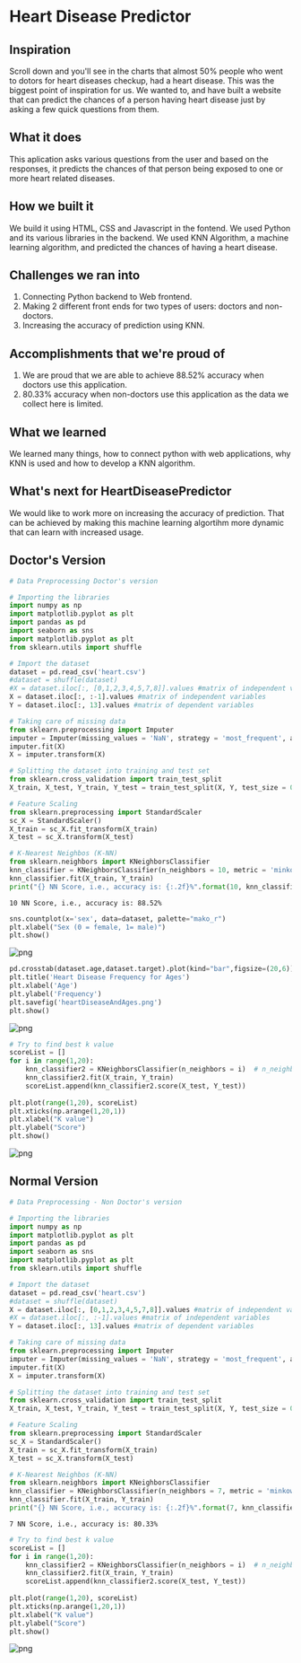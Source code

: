 # Heart Disease Predictor

## Inspiration
Scroll down and you'll see in the charts that almost 50% people who went to dotors for heart diseases checkup, had a heart disease. This was the biggest point of inspiration for us. We wanted to, and have built a website that can predict the chances of a person having heart disease just by asking a few quick questions from them.

## What it does
This aplication asks various questions from the user and based on the responses, it predicts the chances of that person being exposed to one or more heart related diseases.

## How we built it
We build it using HTML, CSS and Javascript in the fontend.
We used Python and its various libraries in the backend.
We used KNN Algorithm, a machine learning algorithm, and predicted the chances of having a heart disease.

## Challenges we ran into
1. Connecting Python backend to Web frontend.
2. Making 2 different front ends for two types of users: doctors and non-doctors.
3. Increasing the accuracy of prediction using KNN.

## Accomplishments that we're proud of
1. We are proud that we are able to achieve 88.52% accuracy when doctors use this application.
2. 80.33% accuracy when non-doctors use this application as the data we collect here is limited.

## What we learned
We learned many things, how to connect python with web applications, why KNN is used and how to develop a KNN algorithm.

## What's next for HeartDiseasePredictor
We would like to work more on increasing the accuracy of prediction. That can be achieved by making this machine learning algortihm more dynamic that can learn with increased usage.

## Doctor's Version
```python
# Data Preprocessing Doctor's version

# Importing the libraries
import numpy as np
import matplotlib.pyplot as plt
import pandas as pd
import seaborn as sns
import matplotlib.pyplot as plt
from sklearn.utils import shuffle

# Import the dataset
dataset = pd.read_csv('heart.csv')
#dataset = shuffle(dataset)
#X = dataset.iloc[:, [0,1,2,3,4,5,7,8]].values #matrix of independent variables
X = dataset.iloc[:, :-1].values #matrix of independent variables
Y = dataset.iloc[:, 13].values #matrix of dependent variables

# Taking care of missing data
from sklearn.preprocessing import Imputer
imputer = Imputer(missing_values = 'NaN', strategy = 'most_frequent', axis = 0)
imputer.fit(X)
X = imputer.transform(X)

# Splitting the dataset into training and test set
from sklearn.cross_validation import train_test_split
X_train, X_test, Y_train, Y_test = train_test_split(X, Y, test_size = 0.2, random_state = 0)

# Feature Scaling
from sklearn.preprocessing import StandardScaler
sc_X = StandardScaler()
X_train = sc_X.fit_transform(X_train)
X_test = sc_X.transform(X_test)

# K-Nearest Neighbos (K-NN)
from sklearn.neighbors import KNeighborsClassifier
knn_classifier = KNeighborsClassifier(n_neighbors = 10, metric = 'minkowski', p = 2)
knn_classifier.fit(X_train, Y_train)
print("{} NN Score, i.e., accuracy is: {:.2f}%".format(10, knn_classifier.score(X_test, Y_test)*100))
```

    10 NN Score, i.e., accuracy is: 88.52%



```python
sns.countplot(x='sex', data=dataset, palette="mako_r")
plt.xlabel("Sex (0 = female, 1= male)")
plt.show()
```


![png](output_1_0.png)



```python
pd.crosstab(dataset.age,dataset.target).plot(kind="bar",figsize=(20,6))
plt.title('Heart Disease Frequency for Ages')
plt.xlabel('Age')
plt.ylabel('Frequency')
plt.savefig('heartDiseaseAndAges.png')
plt.show()
```


![png](output_2_0.png)



```python
# Try to find best k value
scoreList = []
for i in range(1,20):
    knn_classifier2 = KNeighborsClassifier(n_neighbors = i)  # n_neighbors means k
    knn_classifier2.fit(X_train, Y_train)
    scoreList.append(knn_classifier2.score(X_test, Y_test))
    
plt.plot(range(1,20), scoreList)
plt.xticks(np.arange(1,20,1))
plt.xlabel("K value")
plt.ylabel("Score")
plt.show()
```


![png](output_3_0.png)


## Normal Version
```python
# Data Preprocessing - Non Doctor's version

# Importing the libraries
import numpy as np
import matplotlib.pyplot as plt
import pandas as pd
import seaborn as sns
import matplotlib.pyplot as plt
from sklearn.utils import shuffle

# Import the dataset
dataset = pd.read_csv('heart.csv')
#dataset = shuffle(dataset)
X = dataset.iloc[:, [0,1,2,3,4,5,7,8]].values #matrix of independent variables
#X = dataset.iloc[:, :-1].values #matrix of independent variables
Y = dataset.iloc[:, 13].values #matrix of dependent variables

# Taking care of missing data
from sklearn.preprocessing import Imputer
imputer = Imputer(missing_values = 'NaN', strategy = 'most_frequent', axis = 0)
imputer.fit(X)
X = imputer.transform(X)

# Splitting the dataset into training and test set
from sklearn.cross_validation import train_test_split
X_train, X_test, Y_train, Y_test = train_test_split(X, Y, test_size = 0.2, random_state = 0)

# Feature Scaling
from sklearn.preprocessing import StandardScaler
sc_X = StandardScaler()
X_train = sc_X.fit_transform(X_train)
X_test = sc_X.transform(X_test)

# K-Nearest Neighbos (K-NN)
from sklearn.neighbors import KNeighborsClassifier
knn_classifier = KNeighborsClassifier(n_neighbors = 7, metric = 'minkowski', p = 2)
knn_classifier.fit(X_train, Y_train)
print("{} NN Score, i.e., accuracy is: {:.2f}%".format(7, knn_classifier.score(X_test, Y_test)*100))
```

    7 NN Score, i.e., accuracy is: 80.33%



```python
# Try to find best k value
scoreList = []
for i in range(1,20):
    knn_classifier2 = KNeighborsClassifier(n_neighbors = i)  # n_neighbors means k
    knn_classifier2.fit(X_train, Y_train)
    scoreList.append(knn_classifier2.score(X_test, Y_test))
    
plt.plot(range(1,20), scoreList)
plt.xticks(np.arange(1,20,1))
plt.xlabel("K value")
plt.ylabel("Score")
plt.show()
```


![png](output_5_0.png)

